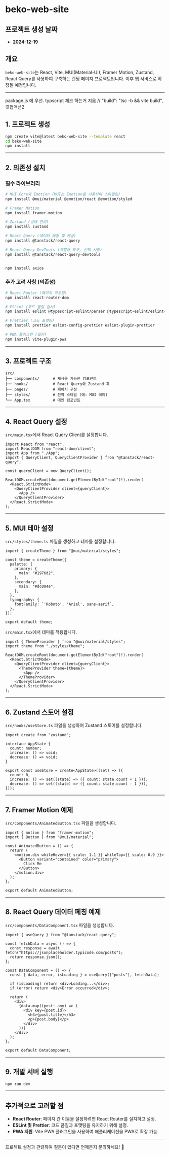 # beko-web-site

## 프로젝트 생성 날짜

- **2024-12-19**

## 개요

`beko-web-site`는 React, Vite, MUI(Material-UI), Framer Motion, Zustand, React Query를 사용하여 구축하는 랜딩 페이지 프로젝트입니다. 이후 웹 서비스로 확장될 예정입니다.

---

package.js 에 우선. typscript 체크 하는거 지움
// "build": "tsc -b && vite build",
깃헙액션2

## 1. 프로젝트 생성

```bash
npm create vite@latest beko-web-site --template react
cd beko-web-site
npm install
```

---

## 2. 의존성 설치

### 필수 라이브러리

```bash
# MUI Core와 Emotion (MUI는 Emotion을 사용하여 스타일링)
npm install @mui/material @emotion/react @emotion/styled

# Framer Motion
npm install framer-motion

# Zustand (상태 관리)
npm install zustand

# React Query (데이터 페칭 및 캐싱)
npm install @tanstack/react-query

# React Query DevTools (개발용 도구, 선택 사항)
npm install @tanstack/react-query-devtools


npm install axios
```

### 추가 고려 사항 (의존성)

```bash
# React Router (페이지 라우팅)
npm install react-router-dom

# ESLint (코드 품질 검사)
npm install eslint @typescript-eslint/parser @typescript-eslint/eslint-plugin

# Prettier (코드 포맷팅)
npm install prettier eslint-config-prettier eslint-plugin-prettier

# PWA 플러그인 (옵션)
npm install vite-plugin-pwa
```

---

## 3. 프로젝트 구조

```
src/
├── components/      # 재사용 가능한 컴포넌트
├── hooks/           # React Query와 Zustand 훅
├── pages/           # 페이지 구성
├── styles/          # 전역 스타일 (예: MUI 테마)
└── App.tsx          # 메인 컴포넌트
```

---

## 4. React Query 설정

`src/main.tsx`에서 React Query Client를 설정합니다.

```tsx
import React from "react";
import ReactDOM from "react-dom/client";
import App from "./App";
import { QueryClient, QueryClientProvider } from "@tanstack/react-query";

const queryClient = new QueryClient();

ReactDOM.createRoot(document.getElementById("root")!).render(
  <React.StrictMode>
    <QueryClientProvider client={queryClient}>
      <App />
    </QueryClientProvider>
  </React.StrictMode>
);
```

---

## 5. MUI 테마 설정

`src/styles/theme.ts` 파일을 생성하고 테마를 설정합니다.

```tsx
import { createTheme } from "@mui/material/styles";

const theme = createTheme({
  palette: {
    primary: {
      main: "#1976d2",
    },
    secondary: {
      main: "#dc004e",
    },
  },
  typography: {
    fontFamily: `'Roboto', 'Arial', sans-serif`,
  },
});

export default theme;
```

`src/main.tsx`에서 테마를 적용합니다.

```tsx
import { ThemeProvider } from "@mui/material/styles";
import theme from "./styles/theme";

ReactDOM.createRoot(document.getElementById("root")!).render(
  <React.StrictMode>
    <QueryClientProvider client={queryClient}>
      <ThemeProvider theme={theme}>
        <App />
      </ThemeProvider>
    </QueryClientProvider>
  </React.StrictMode>
);
```

---

## 6. Zustand 스토어 설정

`src/hooks/useStore.ts` 파일을 생성하여 Zustand 스토어를 설정합니다.

```tsx
import create from "zustand";

interface AppState {
  count: number;
  increase: () => void;
  decrease: () => void;
}

export const useStore = create<AppState>((set) => ({
  count: 0,
  increase: () => set((state) => ({ count: state.count + 1 })),
  decrease: () => set((state) => ({ count: state.count - 1 })),
}));
```

---

## 7. Framer Motion 예제

`src/components/AnimatedButton.tsx` 파일을 생성합니다.

```tsx
import { motion } from "framer-motion";
import { Button } from "@mui/material";

const AnimatedButton = () => {
  return (
    <motion.div whileHover={{ scale: 1.1 }} whileTap={{ scale: 0.9 }}>
      <Button variant="contained" color="primary">
        Click Me
      </Button>
    </motion.div>
  );
};

export default AnimatedButton;
```

---

## 8. React Query 데이터 페칭 예제

`src/components/DataComponent.tsx` 파일을 생성합니다.

```tsx
import { useQuery } from "@tanstack/react-query";

const fetchData = async () => {
  const response = await fetch("https://jsonplaceholder.typicode.com/posts");
  return response.json();
};

const DataComponent = () => {
  const { data, error, isLoading } = useQuery(["posts"], fetchData);

  if (isLoading) return <div>Loading...</div>;
  if (error) return <div>Error occurred</div>;

  return (
    <div>
      {data.map((post: any) => (
        <div key={post.id}>
          <h3>{post.title}</h3>
          <p>{post.body}</p>
        </div>
      ))}
    </div>
  );
};

export default DataComponent;
```

---

## 9. 개발 서버 실행

```bash
npm run dev
```

---

## 추가적으로 고려할 점

- **React Router**: 페이지 간 이동을 설정하려면 React Router를 설치하고 설정.
- **ESLint 및 Prettier**: 코드 품질과 포맷팅을 유지하기 위해 설정.
- **PWA 지원**: Vite PWA 플러그인을 사용하여 애플리케이션을 PWA로 확장 가능.

---

프로젝트 설정과 관련하여 질문이 있다면 언제든지 문의하세요! 🚀
